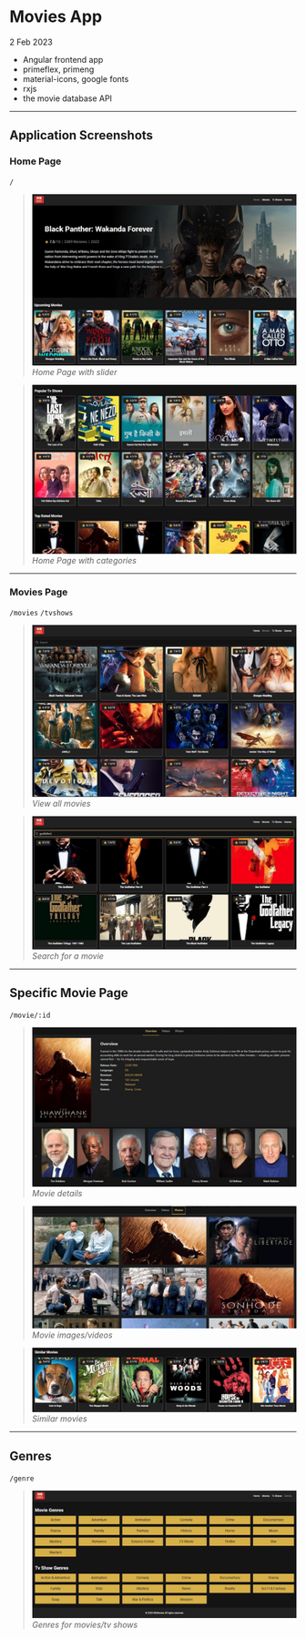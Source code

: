 # Movies App

2 Feb 2023

- Angular frontend app
- primeflex, primeng
- material-icons, google fonts
- rxjs
- the movie database API 

---

## Application Screenshots

### Home Page

<code>/</code>

> ![Alt text](img/home1.JPG?raw=true 'Home page') _Home Page with slider_

> ![Alt text](img/home2.JPG?raw=true 'Home page categories') _Home Page with categories_

---

### Movies Page

<code>/movies</code> <code>/tvshows</code>

> ![Alt text](img/movies.JPG?raw=true 'Movies page') _View all movies_

> ![Alt text](img/movies2.JPG?raw=true 'Movies page search') _Search for a movie_

---

## Specific Movie Page

<code>/movie/:id</code>

> ![Alt text](img/movie1.JPG?raw=true 'Movie page') _Movie details_

> ![Alt text](img/movie3.JPG?raw=true 'Movie page videos') _Movie images/videos_

> ![Alt text](img/movie2.JPG?raw=true 'Movie page similar') _Similar movies_

---

## Genres

<code>/genre</code>

> ![Alt text](img/genres.JPG?raw=true 'Genres') _Genres for movies/tv shows_
